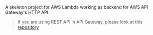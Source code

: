 A skeleton project for AWS Lambda working as backend for AWS API Gateway's HTTP API.  

> If you are using REST API in API Gateway, please look at this [repository](https://github.com/raevilman/aws-rest-api-lambda-python-skeleton)
